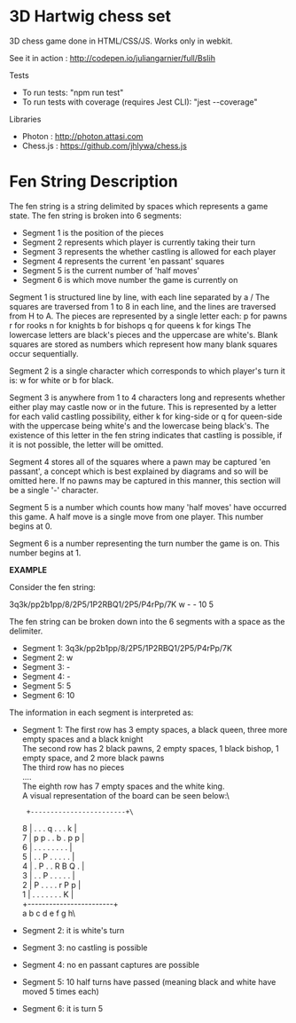 3D Hartwig chess set 
====================

3D chess game done in HTML/CSS/JS.
Works only in webkit.

See it in action : http://codepen.io/juliangarnier/full/BsIih

Tests

* To run tests: "npm run test"
* To run tests with coverage (requires Jest CLI): "jest --coverage"


Libraries

* Photon : http://photon.attasi.com
* Chess.js : https://github.com/jhlywa/chess.js


Fen String Description
=====================

The fen string is a string delimited by spaces which represents a game state. The fen string is broken into 6 segments:
* Segment 1 is the position of the pieces
* Segment 2 represents which player is currently taking their turn
* Segment 3 represents the whether castling is allowed for each player
* Segment 4 represents the current 'en passant' squares
* Segment 5 is the current number of 'half moves'
* Segment 6 is which move number the game is currently on

Segment 1 is structured line by line, with each line separated by a /
The squares are traversed from 1 to 8 in each line, and the lines are traversed from H to A.
The pieces are represented by a single letter each:
p for pawns
r for rooks
n for knights
b for bishops
q for queens
k for kings
The lowercase letters are black's pieces and the uppercase are white's.
Blank squares are stored as numbers which represent how many blank squares occur sequentially.

Segment 2 is a single character which corresponds to which player's turn it is: w for white or b for black.

Segment 3 is anywhere from 1 to 4 characters long and represents whether either play may castle now or in the future.
This is represented by a letter for each valid castling possibility, either k for king-side or q for queen-side with the uppercase being white's and the lowercase being black's.
The existence of this letter in the fen string indicates that castling is possible, if it is not possible, the letter will be omitted.

Segment 4 stores all of the squares where a pawn may be captured 'en passant', a concept which is best explained by diagrams and so will be omitted here.
If no pawns may be captured in this manner, this section will be a single '-' character.

Segment 5 is a number which counts how many 'half moves' have occurred this game.
A half move is a single move from one player.
This number begins at 0.

Segment 6 is a number representing the turn number the game is on. This number begins at 1.

**EXAMPLE**

Consider the fen string:

3q3k/pp2b1pp/8/2P5/1P2RBQ1/2P5/P4rPp/7K w - - 10 5

The fen string can be broken down into the 6 segments with a space as the delimiter.

* Segment 1: 3q3k/pp2b1pp/8/2P5/1P2RBQ1/2P5/P4rPp/7K
* Segment 2: w
* Segment 3: -
* Segment 4: - 
* Segment 5: 5
* Segment 6: 10 

The information in each segment is interpreted as:

* Segment 1: The first row has 3 empty spaces, a black queen, three more empty spaces and a black knight\
           The second row has 2 black pawns, 2 empty spaces, 1 black bishop, 1 empty space, and 2 more black pawns\
           The third row has no pieces\
           ....\
           The eighth row has 7 empty spaces and the white king.\
           A visual representation of the board can be seen below:\
           
       +------------------------+\
     8 | .  .  .  q  .  .  .  k |\
     7 | p  p  .  .  b  .  p  p |\
     6 | .  .  .  .  .  .  .  . |\
     5 | .  .  P  .  .  .  .  . |\
     4 | .  P  .  .  R  B  Q  . |\
     3 | .  .  P  .  .  .  .  . |\
     2 | P  .  .  .  .  r  P  p |\
     1 | .  .  .  .  .  .  .  K |\
       +------------------------+\
         a  b  c  d  e  f  g  h\
           
* Segment 2: it is white's turn
* Segment 3: no castling is possible
* Segment 4: no en passant captures are possible
* Segment 5: 10 half turns have passed (meaning black and white have moved 5 times each)
* Segment 6: it is turn 5

